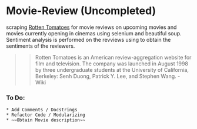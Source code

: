 # Movie-Review (Uncompleted)
scraping [Rotten Tomatoes](https://www.rottentomatoes.com) for movie reviews on upcoming movies and movies currently opening in cinemas using selenium and beautiful soup. Sentiment analysis is performed on the revviews using to obtain the sentiments of the reviewers.

>> Rotten Tomatoes is an American review-aggregation website for film and television. The company was launched in August 1998 by three undergraduate students at the University of California, Berkeley: Senh Duong, Patrick Y. Lee, and Stephen Wang. - Wiki

### To Do:
    * Add Comments / Docstrings
    * Refactor Code / Modularizing
    * ~~Obtain Movie description~~
